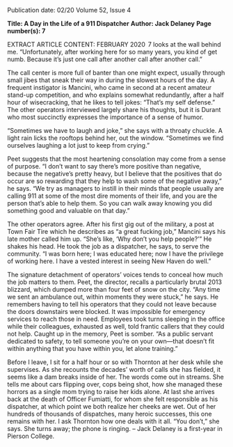 Publication date: 02/20
Volume 52, Issue 4

**Title: A Day in the Life of a 911 Dispatcher**
**Author: Jack Delaney**
**Page number(s): 7**

EXTRACT ARTICLE CONTENT:
FEBRUARY 2020
 7
looks at the wall behind me. “Unfortunately, after 
working here for so many years, you kind of get 
numb. Because it’s just one call after another call after 
another call.” 

The call center is more full of banter than one 
might expect, usually through small jibes that sneak 
their way in during the slowest hours of the day. A 
frequent instigator is Mancini, who came in second 
at a recent amateur stand-up competition, and who 
explains somewhat redundantly, after a half hour of 
wisecracking, that he likes to tell jokes: “That’s my self 
defense.” The other operators interviewed largely share 
his thoughts, but it is Durant who most succinctly 
expresses the importance of a sense of humor.  

“Sometimes we have to laugh and joke,” she says with 
a throaty chuckle. A light rain licks the rooftops behind 
her, out the window. “Sometimes we find ourselves 
laughing a lot just to keep from crying.”

Peet suggests that the most heartening consolation 
may come from a sense of purpose. “I don’t want to 
say there’s more positive than negative, because the 
negative’s pretty heavy, but I believe that the positives 
that do occur are so rewarding that they help to wash 
some of the negative away,” he says. “We try as managers 
to instill in their minds that people usually are calling 
911 at some of the most dire moments of their life, and 
you are the person that’s able to help them. So you 
can walk away knowing you did something good and 
valuable on that day.” 

The other operators agree. After his first gig out 
of the military, a post at Town Fair Tire which he 
describes as “a great fucking job,” Mancini says his 
late mother called him up. “She’s like, ‘Why don’t you 
help people?’” He shakes his head. He took the job as a 
dispatcher, he says, to serve the community. “I was born 
here; I was educated here; now I have the privilege of 
working here. I have a vested interest in seeing New 
Haven do well.”

The signature detachment of operators’ voices tends 
to conceal how much the job matters to them. Peet, 
the director, recalls a particularly brutal 2013 blizzard, 
which dumped more than four feet of snow on the city. 
“Any time we sent an ambulance out, within moments 
they were stuck,” he says. He remembers having to tell 
his operators that they could not leave because the 
doors downstairs were blocked. It was impossible for 
emergency services to reach those in need. Employees 
took turns sleeping in the office while their colleagues, 
exhausted as well, told frantic callers that they could 
not help. Caught up in the memory, Peet is somber. 
“As a public servant dedicated to safety, to tell someone 
you’re on your own—that doesn’t fit within anything 
that you have within you, let alone training.”

Before I leave, I sit for a half hour or so with 
Thornton at her desk while she supervises. As she 
recounts the decades’ worth of calls she has fielded, it 
seems like a dam breaks inside of her. The words come 
out in streams. She tells me about cars flipping over, 
cops being shot, how she managed these horrors as a 
single mom trying to raise her kids alone. At last she 
arrives back at the death of Officer Fumiatti, for whom 
she felt responsible as his dispatcher, at which point we 
both realize her cheeks are wet. Out of her hundreds 
of thousands of dispatches, many heroic successes, this 
one remains with her. I ask Thornton how one deals 
with it all. “You don’t,” she says. She turns away; the 
phone is ringing.
– Jack Delaney is a first-year
in Pierson College.